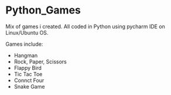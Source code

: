 # Python_Games

Mix of games i created. All coded in Python using pycharm IDE on Linux/Ubuntu OS.

Games include:

- Hangman
- Rock, Paper, Scissors
- Flappy Bird 
- Tic Tac Toe
- Connct Four
- Snake Game
